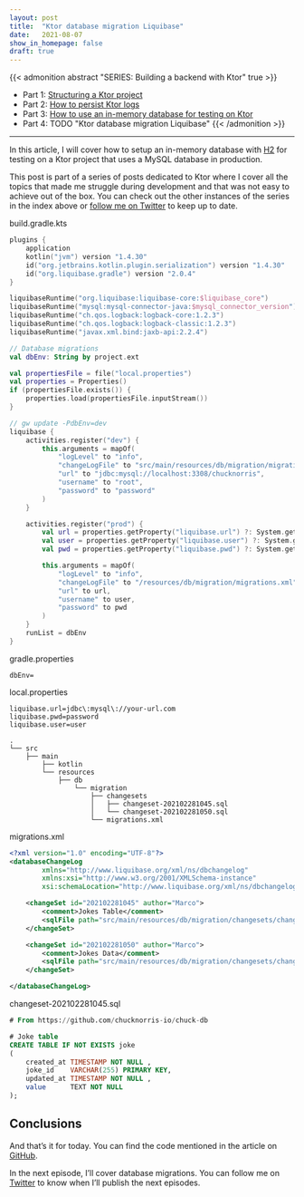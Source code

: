 ```yaml
---
layout: post
title:  "Ktor database migration Liquibase"
date:   2021-08-07
show_in_homepage: false
draft: true
---
```


{{< admonition abstract "SERIES: Building a backend with Ktor" true >}}

- Part 1: [Structuring a Ktor project](https://www.marcogomiero.com/posts/2021/ktor-project-structure/)
- Part 2: [How to persist Ktor logs](https://www.marcogomiero.com/posts/2021/ktor-logging-on-disk/)
- Part 3: [How to use an in-memory database for testing on Ktor](https://www.marcogomiero.com/posts/2021/ktor-in-memory-db-testing/)
- Part 4: TODO "Ktor database migration Liquibase"
{{< /admonition >}}


---



In this article, I will cover how to setup an in-memory database with [H2](https://www.h2database.com/html/main.html) for testing on a Ktor project that uses a MySQL database in production.

This post is part of a series of posts dedicated to Ktor where I cover all the topics that made me struggle during development and that was not easy to achieve out of the box. You can check out the other instances of the series in the index above or [follow me on Twitter](https://twitter.com/marcoGomier) to keep up to date.


build.gradle.kts

```kotlin
plugins {
    application
    kotlin("jvm") version "1.4.30"
    id("org.jetbrains.kotlin.plugin.serialization") version "1.4.30"
    id("org.liquibase.gradle") version "2.0.4"
}
```

```kotlin
liquibaseRuntime("org.liquibase:liquibase-core:$liquibase_core")
liquibaseRuntime("mysql:mysql-connector-java:$mysql_connector_version")
liquibaseRuntime("ch.qos.logback:logback-core:1.2.3")
liquibaseRuntime("ch.qos.logback:logback-classic:1.2.3")
liquibaseRuntime("javax.xml.bind:jaxb-api:2.2.4")
```

```kotlin
// Database migrations
val dbEnv: String by project.ext

val propertiesFile = file("local.properties")
val properties = Properties()
if (propertiesFile.exists()) {
    properties.load(propertiesFile.inputStream())
}

// gw update -PdbEnv=dev
liquibase {
    activities.register("dev") {
        this.arguments = mapOf(
            "logLevel" to "info",
            "changeLogFile" to "src/main/resources/db/migration/migrations.xml",
            "url" to "jdbc:mysql://localhost:3308/chucknorris",
            "username" to "root",
            "password" to "password"
        )
    }

    activities.register("prod") {
        val url = properties.getProperty("liquibase.url") ?: System.getenv("LIQUIBASE_URL")
        val user = properties.getProperty("liquibase.user") ?: System.getenv("LIQUIBASE_USER")
        val pwd = properties.getProperty("liquibase.pwd") ?: System.getenv("LIQUIBASE_PWD")

        this.arguments = mapOf(
            "logLevel" to "info",
            "changeLogFile" to "/resources/db/migration/migrations.xml",
            "url" to url,
            "username" to user,
            "password" to pwd
        )
    }
    runList = dbEnv
}
```

gradle.properties
```properties
dbEnv=
```

local.properties
```properties
liquibase.url=jdbc\:mysql\://your-url.com
liquibase.pwd=password
liquibase.user=user
```

```
.
└── src
    ├── main
        ├── kotlin
        └── resources
            ├── db
                └── migration
                    ├── changesets
                    │   ├── changeset-202102281045.sql
                    │   └── changeset-202102281050.sql
                    └── migrations.xml
```

migrations.xml

```xml
<?xml version="1.0" encoding="UTF-8"?>
<databaseChangeLog
        xmlns="http://www.liquibase.org/xml/ns/dbchangelog"
        xmlns:xsi="http://www.w3.org/2001/XMLSchema-instance"
        xsi:schemaLocation="http://www.liquibase.org/xml/ns/dbchangelog http://www.liquibase.org/xml/ns/dbchangelog/dbchangelog-3.1.xsd">

    <changeSet id="202102281045" author="Marco">
        <comment>Jokes Table</comment>
        <sqlFile path="src/main/resources/db/migration/changesets/changeset-202102281045.sql"/>
    </changeSet>

    <changeSet id="202102281050" author="Marco">
        <comment>Jokes Data</comment>
        <sqlFile path="src/main/resources/db/migration/changesets/changeset-202102281050.sql"/>
    </changeSet>

</databaseChangeLog>
```

changeset-202102281045.sql
```sql
# From https://github.com/chucknorris-io/chuck-db

# Joke table
CREATE TABLE IF NOT EXISTS joke
(
    created_at TIMESTAMP NOT NULL ,
    joke_id    VARCHAR(255) PRIMARY KEY,
    updated_at TIMESTAMP NOT NULL ,
    value      TEXT NOT NULL
);
```

## Conclusions

And that’s it for today. You can find the code mentioned in the article on [GitHub](https://github.com/prof18/ktor-chuck-norris-sample/tree/part3). 

In the next episode, I’ll cover database migrations. You can follow me on [Twitter](https://twitter.com/marcoGomier) to know when I’ll publish the next episodes.